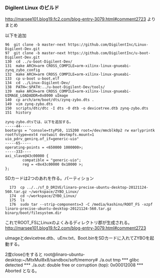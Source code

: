 ### Digilent Linux のビルド
http://marsee101.blog19.fc2.com/blog-entry-3079.html#comment2723
よりまとめ

以下を追加
```
96  git clone -b master-next https://github.com/DigilentInc/Linux-Digilent-Dev.git
97  git clone -b master-next https://github.com/DigilentInc/u-boot-Digilent-Dev.git
130  cd ../u-boot-Digilent-Dev/
131  make ARCH=arm CROSS_COMPILE=arm-xilinx-linux-gnueabi- zynq_zybo_config
132  make ARCH=arm CROSS_COMPILE=arm-xilinx-linux-gnueabi-
133  cp u-boot u-boot.elf
134  cd ../Linux-Digilent-Dev/
138  PATH=:$PATH:../u-boot-Digilent-Dev/tools/
139  make ARCH=arm CROSS_COMPILE=arm-xilinx-linux-gnueabi- UIMAGE_LOADADDR=0x8000 uImage
140  cp arch/arm/boot/dts/zynq-zybo.dts . 
149  vim zynq-zybo.dts 
150  scripts/dtc/dtc -I dts -O dtb -o devicetree.dtb zynq-zybo.dts 
151  history

zynq-zybo.dtsでは、以下を追加する。
-----44-----
bootargs = "console=ttyPS0, 115200 root=/dev/mmcblk0p2 rw earlyprintk rootfstype=ext4 rootwait devtmpfs.mount=1 uio_pdrv_genirq.of_if=generic-uio"
-----65-----
operating-points = <650000 1000000>;
-----333----
axi_slave@43c00000 {
        compatible = "generic-uio";
        reg = <0x43c00000 0x10000 >;
};

```

SDカードは2つのあれを作る。パーティション

```
  173  cp ../../sf_D_DRIVE/linaro-precise-ubuntu-desktop-20121124-560.tar.gz ~/workspace/ZYBO_Linux/
  174  cd ~/workspace/ZYBO_Linux/
  175  ls
  176  sudo tar --strip-components=3 -C /media/kashino/ROOT_FS -xzpf linaro-precise-ubuntu-desktop-20121124-560.tar.gz binary/boot/filesystem.dir 

```
これでROOT_FSにLinuxのよくみるディレクトリ郡が生成される。  
http://marsee101.blog19.fc2.com/blog-entry-3079.html#comment2723


uImageとdevicetree.dtb、uEnv.txt、Boot.binをSDカードに入れてZYBOを起動する。



2度close()をすると
root@linaro-ubuntu-desktop:~/MtxMul8x8/sandbox/soft/memory# ./a.out tmp
*** glibc detected *** ./a.out: double free or corruption (top): 0x00012008 ***
Aborted
となる。
